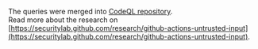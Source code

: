 The queries were merged into [CodeQL repository](https://github.com/github/codeql/tree/main/javascript/ql/src/experimental/Security/CWE-094).  
Read more about the research on [https://securitylab.github.com/research/github-actions-untrusted-input](https://securitylab.github.com/research/github-actions-untrusted-input).
